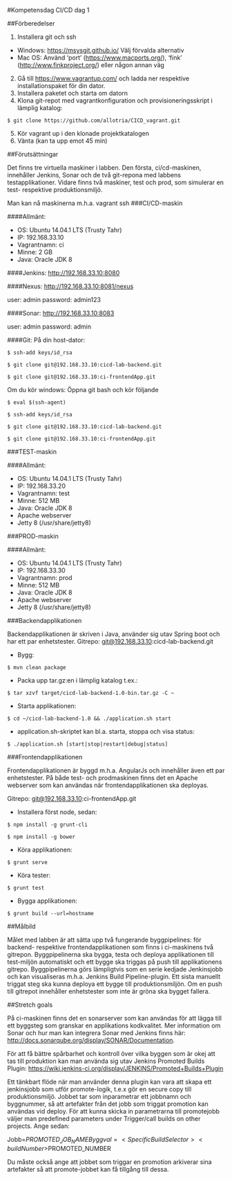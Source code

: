 #Kompetensdag CI/CD dag 1

##Förberedelser

1. Installera git och ssh
 - Windows: https://msysgit.github.io/ Välj förvalda alternativ
 - Mac OS: Använd ‘port’ (https://www.macports.org/), ‘fink’ (http://www.finkproject.org/) eller någon annan väg
2. Gå till https://www.vagrantup.com/ och ladda ner respektive installationspaket för din dator.
3. Installera paketet och starta om datorn
4. Klona git-repot med vagrantkonfiguration och provisioneringsskript i lämplig katalog:

```$ git clone https://github.com/allotria/CICD_vagrant.git```

5. Kör vagrant up i den klonade projektkatalogen
6. Vänta (kan ta upp emot 45 min)

##Förutsättningar

Det finns tre virtuella maskiner i labben. Den första, ci/cd-maskinen, innehåller Jenkins, Sonar och de två git-repona med labbens testapplikationer. Vidare finns två maskiner, test och prod, som simulerar en test- respektive produktionsmiljö.

Man kan nå maskinerna m.h.a. vagrant ssh <maskinens vagrantnamn>
###CI/CD-maskin

####Allmänt:
 - OS: Ubuntu 14.04.1 LTS (Trusty Tahr)
 - IP: 192.168.33.10
 - Vagrantnamn: ci
 - Minne: 2 GB
 - Java: Oracle JDK 8

####Jenkins:
http://192.168.33.10:8080

####Nexus:
http://192.168.33.10:8081/nexus

user: admin 
password: admin123

####Sonar:
http://192.168.33.10:8083

user: admin 
password: admin

####Git:
På din host-dator:

```$ ssh-add keys/id_rsa```

```$ git clone git@192.168.33.10:cicd-lab-backend.git```

```$ git clone git@192.168.33.10:ci-frontendApp.git```

Om du kör windows:
Öppna git bash och kör följande

```$ eval $(ssh-agent)```

```$ ssh-add keys/id_rsa```

```$ git clone git@192.168.33.10:cicd-lab-backend.git```

```$ git clone git@192.168.33.10:ci-frontendApp.git```

###TEST-maskin

####Allmänt:
 - OS: Ubuntu 14.04.1 LTS (Trusty Tahr)
 - IP: 192.168.33.20
 - Vagrantnamn: test
 - Minne: 512 MB
 - Java: Oracle JDK 8
 - Apache webserver
 - Jetty 8 (/usr/share/jetty8)

###PROD-maskin

####Allmänt:
 - OS: Ubuntu 14.04.1 LTS (Trusty Tahr)
 - IP: 192.168.33.30
 - Vagrantnamn: prod
 - Minne: 512 MB
 - Java: Oracle JDK 8
 - Apache webserver
 - Jetty 8 (/usr/share/jetty8)

###Backendapplikationen

Backendapplikationen är skriven i Java, använder sig utav Spring boot och har ett par enhetstester.
Gitrepo: git@192.168.33.10:cicd-lab-backend.git

 - Bygg:
 
```$ mvn clean package```

 - Packa upp tar.gz:en i lämplig katalog t.ex.:
 
```$ tar xzvf target/cicd-lab-backend-1.0-bin.tar.gz -C ~```

 - Starta applikationen:
 
```$ cd ~/cicd-lab-backend-1.0 && ./application.sh start```

 - application.sh-skriptet kan bl.a. starta, stoppa och visa status:
 
```$ ./application.sh [start|stop|restart|debug|status]```

###Frontendapplikationen

Frontendapplikationen är byggd m.h.a. AngularJs och innehåller även ett par enhetstester. På både test- och prodmaskinen finns det en Apache webserver som kan användas när frontendapplikationen ska deployas.

Gitrepo: git@192.168.33.10:ci-frontendApp.git

 - Installera först node, sedan:
 
```$ npm install -g grunt-cli```

```$ npm install -g bower```

 - Köra applikationen: 
 
```$ grunt serve```

 - Köra tester: 
 
```$ grunt test```

 - Bygga applikationen:
  
```$ grunt build --url=hostname```

##Målbild

Målet med labben är att sätta upp två fungerande byggpipelines: för backend- respektive frontendapplikationen som finns i ci-maskinens två gitrepon. Byggpipelinerna ska bygga, testa och deploya applikationen till test-miljön automatiskt och ett bygge ska triggas på push till applikationens gitrepo. Byggpipelinerna görs lämpligtvis som en serie kedjade Jenkinsjobb och kan visualiseras m.h.a. Jenkins Build Pipeline-plugin. Ett sista manuellt triggat steg ska kunna deploya ett bygge till produktionsmiljön. Om en push till gitrepot innehåller enhetstester som inte är gröna ska bygget fallera.

##Stretch goals

På ci-maskinen finns det en sonarserver som kan användas för att lägga till ett byggsteg som granskar en applikations kodkvalitet. Mer information om Sonar och hur man kan integrera Sonar med Jenkins finns här: http://docs.sonarqube.org/display/SONAR/Documentation.

För att få bättre spårbarhet och kontroll över vilka byggen som är okej att tas till produktion kan man använda sig utav Jenkins Promoted Builds Plugin: https://wiki.jenkins-ci.org/display/JENKINS/Promoted+Builds+Plugin

Ett tänkbart flöde när man använder denna plugin kan vara att skapa ett jenkinsjobb som utför promote-logik, t.e.x gör en secure copy till produktionsmiljö. Jobbet tar som inparametrar ett jobbnamn och byggnummer, så att artefakter från det jobb som triggat promotion kan användas vid deploy.
För att kunna skicka in parametrarna till promotejobb väljer man predefined parameters under Trigger/call builds on other projects. Ange sedan:

Jobb=$PROMOTED_JOB_NAME
Byggval=<SpecificBuildSelector><buildNumber>$PROMOTED_NUMBER</buildNumber></SpecificBuildSelector>

Du måste också ange att jobbet som triggar en promotion arkiverar sina artefakter så att promote-jobbet kan få tillgång till dessa.
